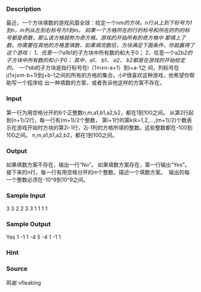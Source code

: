 
### Description
最近，一个方块填数的游戏风靡全球：给定一个n*m的方块。n行从上到下标号为1到n，m列从左到右标号为1到m。
如果一个方格所在的行的标号和所在的列的标号都是奇数，那么该方格就称为奇方格。游戏的开始所有的奇方格中
都填上了数。你需要在其他的方格里填数，如果填完数后，方块满足下面条件，你就赢得了这个游戏：
1、任意一个a1*b1的子方块中所有数的和大于0；
2、任意一个a2*b2的子方块中所有数的和小于0；
其中，a1、 b1、 a2、 b2都是在游戏的开始给定的。 一个a*b的子方块是指行标号在i（1≤i≤n-a+1）到i+a-1之
间，列标号在j(1≤j≤m-b+1)到j+b-1之间的所有的方格的集合。小P很喜欢这种游戏，他希望你帮助写一个程序给
出一种填数的方案，或者告诉他这样的方案不存在。
### Input

第一行为用空格分开的6个正整数n,m,a1,b1,a2,b2，都在1到100之间。
从第2行起到(n+1)/2行，每一行有(m+1)/2个整数，
第i+1行的第k(k=1,2,…,(m+1)/2)个数表示在游戏开始时方块的第2i-1行，2j-1列的方格所填的整数。这些整数都在-100到100之间。
n,m,a1,b1,a2,b2，都在1到100之间。

### Output
如果填数方案不存在，输出一行“No”。
如果填数方案存在，第一行输出“Yes”。
接下来的n行，每一行有用空格分开的m个整数，描述一个填数方案。 
输出的每一个整数必须在-10^9到10^9之间。
### Sample Input
3 3 2 2 3 3
1 1
1 1
### Sample Output
Yes
1 -1 1
-4 5 -4
1 -1 1


### Hint

### Source
鸣谢 vfleaking